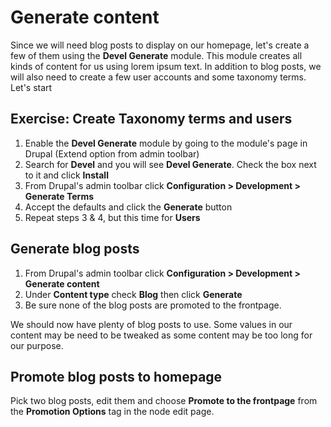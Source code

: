 # Generate content

Since we will need blog posts to display on our homepage, let's create a few of them using the **Devel Generate** module. This module creates all kinds of content for us using lorem ipsum text. In addition to blog posts, we will also need to create a few user accounts and some taxonomy terms. Let's start

## Exercise: Create Taxonomy terms and users

1. Enable the **Devel Generate** module by going to the module's page in Drupal \(Extend option from admin toolbar\)
2. Search for **Devel** and you will see **Devel Generate**.  Check the box next to it and click **Install**
3. From Drupal's admin toolbar click **Configuration &gt; Development &gt; Generate Terms**
4. Accept the defaults and click the **Generate** button
5. Repeat steps 3 & 4, but this time for **Users**

## **Generate blog posts**

1. From Drupal's admin toolbar click **Configuration &gt; Development &gt; Generate content**
2. Under **Content type** check **Blog**  then click **Generate**
3. Be sure none of the blog posts are promoted to the frontpage.

We should now have plenty of blog posts to use. Some values in our content may be need to be tweaked as some content may be too long for our purpose.

## Promote blog posts to homepage

Pick two blog posts, edit them and choose **Promote to the frontpage** from the **Promotion Options** tag in the node edit page.

